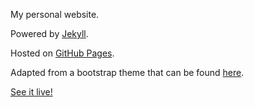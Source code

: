  My personal website.

 <p>
  Powered by <a href="http://jekyllrb.com/" target="blank">Jekyll</a>.
</p>

<p>
  Hosted on <a href="https://pages.github.com/" target="blank"> GitHub Pages</a>.
</p>

<p>
  Adapted from a bootstrap theme that can be found  <a href="https://github.com/jeromelachaud/freelancer-theme">here</a>.
</p>

<p><a href="http://sputterputtredux.github.io/" target="_blank">See it live!</a></p>
